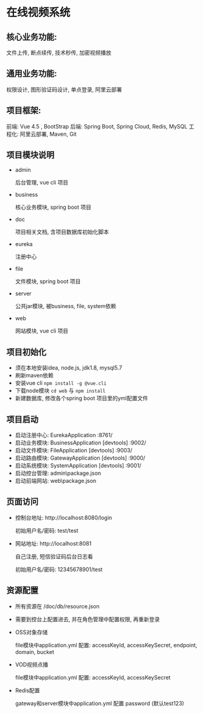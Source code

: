 # 在线视频系统

## 核心业务功能:
文件上传, 断点续传, 技术秒传, 加密视频播放
## 通用业务功能:
权限设计, 图形验证码设计, 单点登录, 阿里云部署
## 项目框架:
前端:
Vue 4.5 , BootStrap
后端:
Spring Boot, Spring Cloud, Redis, MySQL
工程化:
阿里云部署, Maven, Git

## 项目模块说明

* admin

  后台管理, vue cli 项目

* business

  核心业务模块, spring boot 项目

* doc

  项目相关文档, 含项目数据库初始化脚本

* eureka

  注册中心

* file

  文件模块, spring boot 项目

* server

  公共jar模块, 被business, file, system依赖

* web

  网站模块, vue cli 项目

## 项目初始化

* 须在本地安装idea, node.js, jdk1.8, mysql5.7
* 刷新maven依赖
* 安装vue cli `npm install -g @vue.cli`
* 下载node模块 `cd web` 与 `npm install`
* 新建数据库, 修改各个spring boot 项目里的yml配置文件

## 项目启动

- 启动注册中心: EurekaApplication :8761/
- 启动业务模块: BusinessApplication [devtools] :9002/
- 启动文件模块: FileApplication [devtools] :9003/
- 启动路由模块: GatewayApplication [devtools] :9000/
- 启动系统模块: SystemApplication [devtools] :9001/
- 启动控台管理: admin\package.json
- 启动前端网站: web\package.json

## 页面访问

* 控制台地址: http://localhost:8080/login

  初始用户名/密码: test/test

* 网站地址: http://localhost:8081

  自己注册, 短信验证码后台日志看

  初始用户名/密码: 12345678901/test

## 资源配置

- 所有资源在 /doc/db/resource.json

- 需要到控台上配置进去, 并在角色管理中配置权限, 再重新登录

- OSS对象存储

  file模块中application.yml 配置: accessKeyId, accessKeySecret, endpoint, domain, bucket

- VOD视频点播

  file模块中application.yml 配置: accessKeyId, accessKeySecret

- Redis配置

  gateway和server模块中application.yml 配置 password (默认test123)

  

  

